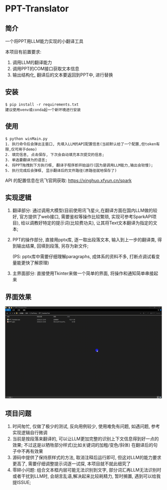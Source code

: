 # PPT-Translator
## 简介

一个将PPT用LLM能力实现的小翻译工具

本项目有前置要求:

1. 调用LLM的翻译能力
2. 调用PPT的COM接口获取文本信息
3. 输出结构化, 翻译后的文本要返回到PPT中, 进行替换

## 安装

```
$ pip install -r requirements.txt
建议使用venv或conda起一个新环境进行安装
```

## 使用

```
$ python winMain.py
1. 执行命令后会弹出主窗口, 先填入LLM的API配置信息(当前默认给了一个配置,但token有限,仅可用于demo)
2. 填完信息, 点击保存, 下次会自动填充本次提交的信息;
3. 单选要翻译为的语言;
4. 将PPT拖拽到下方执行框, 翻译子程序即开始运行(因为是调用LLM能力,输出会较慢);
5. 执行完成后会弹框, 显示翻译后的文件路径(原路径就地保存了)
```

API 的配置信息在讯飞官网获取: https://xinghuo.xfyun.cn/spark

## 实现逻辑

1. 翻译部分: 通过调用大模型(目前使用讯飞星火,在翻译方面在国内LLM做的较好, 官方提供了web接口, 需要鉴权等操作比较繁琐, 实现可参考SparkAPI项目), 给以调教好特定的提示词(比较费功夫), 让其将Text文本翻译为指定的文本; 

2. PPT的操作部分, 直接用pptx库, 逐一取出段落文本, 输入到上一步的翻译类, 得到输出结果, 回填到段落, 另存为新文件;

   (PS: pptx库中需要仔细理解paragraphs, 成体系的资料不多, 打断点调试看变量能更快了解原理)

3. 主界面部分:  直接使用Tkinter来做一个简单的界面, 将操作和通知简单串接起来



## 界面效果

![](https://github.com/yanglhv/PPT-Translator/blob/main/translator_showdemo.gif)



## 项目问题

1. 时间匆忙, 仅做了极少的测试,  反向用例较少,  使用难免有问题,  如遇问题, 参考实现逻辑自行微调
2. 当前是按段落来翻译的, 可以让LLM更加完整的识别上下文信息得到好一点的效果; 不过这是以牺牲部分样式(比如关键词的加粗/变色/斜体) 在翻译后的句子中不再有效果
3. 源码中提供了保持原样式的方法, 取消注释后运行即可, 但这对LLM的能力要求更高了, 需要仔细调整提示词逐一试探, 本项目就不就此细究了
4. 零碎小问题: 组合文本框内层可能无法识别到文字, 部分词汇再LLM无法识别时或者干扰到LLM时, 会胡言乱语,解决起来比较耗精力,  暂时搁置, 遇到可以给我提ISSUE;